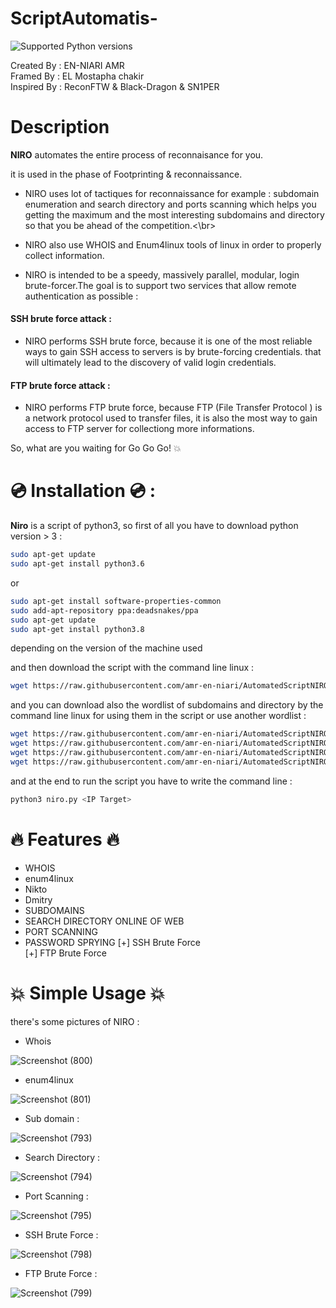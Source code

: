 # ScriptAutomatis-
 
![Supported Python versions](https://img.shields.io/badge/python-3.8+-blue.svg)
 
Created By  : EN-NIARI AMR </br>
Framed By   : EL Mostapha chakir </br>
Inspired By : ReconFTW & Black-Dragon & SN1PER </br>

 
 
 
# Description
 
**NIRO** automates the entire process of reconnaisance for you.

it is used in the phase of Footprinting & reconnaissance.
 
* NIRO uses lot of tactiques for reconnaissance for example : subdomain enumeration and search directory and ports scanning which helps you getting the maximum and the most interesting subdomains and directory so that you be ahead of the competition.<\br>

* NIRO also use WHOIS and Enum4linux tools of linux in order to properly collect information. 

* NIRO is intended to be a speedy, massively parallel, modular, login brute-forcer.The goal is to support two services that allow remote authentication as possible :

#### SSH brute force attack :

* NIRO performs SSH brute force, because it is one of the most reliable ways to gain SSH access to servers is by brute-forcing credentials. that will ultimately lead to the discovery of valid login credentials. 
 
#### FTP brute force attack :

* NIRO performs FTP brute force, because FTP (File Transfer Protocol ) is a network protocol used to transfer files, it is also the most way to gain access to FTP server for collectiong more informations. 

So, what are you waiting for Go Go Go!  :boom:


# 💿 Installation 💿 :
**Niro** is a script of python3, so first of all you have to download python version > 3 :

```bash
sudo apt-get update
sudo apt-get install python3.6
```
or 

```bash
sudo apt-get install software-properties-common
sudo add-apt-repository ppa:deadsnakes/ppa
sudo apt-get update
sudo apt-get install python3.8
```
depending on the version of the machine used

and then download the script with the command line linux :
```bash
wget https://raw.githubusercontent.com/amr-en-niari/AutomatedScriptNIRO-/main/niro.py
```
and you can download also the wordlist of subdomains and directory by the command line linux for using them in the script or use another wordlist :
```bash
wget https://raw.githubusercontent.com/amr-en-niari/AutomatedScriptNIRO-/main/the%20Wordlists/Subdomain.txt
wget https://raw.githubusercontent.com/amr-en-niari/AutomatedScriptNIRO-/main/the%20Wordlists/directory-list-2.3-medium.txt
wget https://raw.githubusercontent.com/amr-en-niari/AutomatedScriptNIRO-/main/the%20Wordlists/ftp_wordlist.txt
wget https://raw.githubusercontent.com/amr-en-niari/AutomatedScriptNIRO-/main/the%20Wordlists/ssh_wordlist.txt
```
and at the end to run the script you have to write the command line :
```bash
python3 niro.py <IP Target>
```
# :fire: Features :fire:

* WHOIS
* enum4linux
* Nikto
* Dmitry
* SUBDOMAINS
* SEARCH DIRECTORY ONLINE OF WEB
* PORT SCANNING
* PASSWORD SPRYING
[+] SSH Brute Force</br>
[+] FTP Brute Force

# :boom: Simple Usage :boom:

there's some pictures of NIRO :

* Whois

![Screenshot (800)](https://user-images.githubusercontent.com/65505262/132423381-bff536b3-1153-4cb6-9499-9b625ba35c5b.png)

* enum4linux

![Screenshot (801)](https://user-images.githubusercontent.com/65505262/132423417-ac28c407-42ae-4067-b3f0-8b35965906c8.png)

* Sub domain :

![Screenshot (793)](https://user-images.githubusercontent.com/65505262/132023360-30a2ec10-f7d5-403a-ad51-b18ac36b1211.png)

* Search Directory :

![Screenshot (794)](https://user-images.githubusercontent.com/65505262/132024338-a5df8060-640f-4a27-8be4-b7963eca4f74.png)


* Port Scanning :

![Screenshot (795)](https://user-images.githubusercontent.com/65505262/132029006-7c8caa8c-0fed-437d-abd9-93ac2c596588.png)


* SSH Brute Force :

![Screenshot (798)](https://user-images.githubusercontent.com/65505262/132051333-e7a0a1bf-d46e-4f0e-95ad-d17e978cf5af.png)


* FTP Brute Force :

![Screenshot (799)](https://user-images.githubusercontent.com/65505262/132051246-bc64f008-36be-416c-bf77-0c9b5055fb41.png)


